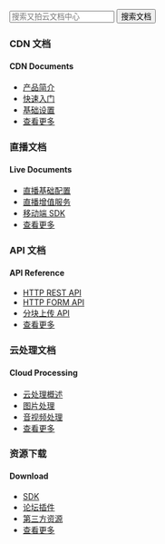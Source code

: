<span class="betamark"></span>
<!-- 添加文档中心搜索功能 -->
<form class="search-docs" target="_blank" action="http://zhannei.baidu.com/cse/search">
    <input type="text" placeholder="搜索又拍云文档中心" class="search_content" id="bdcsMain" name="q">
    <button type="submit" class="search-btn">搜索文档</button>
</form>
<div class="minecraft clearfix">
    <div class="section section-api">
        <i class="upicon upicon-api"></i>
        <h3>CDN 文档</h3>
        <h4>CDN Documents</h4>
        <ul class="list-unstyled">
            <li><a href="/cdn/">产品简介</a></li>
            <li><a href="/cdn/guide/">快速入门</a></li>
            <li><a href="/cdn/basic/">基础设置</a></li>
            <li><a href="/cdn/">查看更多</a></li>
        </ul>
    </div>
    <div class="section section-api">
        <i class="upicon upicon-api"></i>
        <h3>直播文档</h3>
        <h4>Live Documents</h4>
        <ul class="list-unstyled">
            <li><a href="/live/#_3">直播基础配置</a></li>
            <li><a href="/live/#_10">直播增值服务</a></li>
            <li><a href="/live/#ios-sdk_1">移动端 SDK</a></li>
            <li><a href="/live/">查看更多</a></li>
        </ul>
    </div>
    <div class="section section-api">
        <i class="upicon upicon-api"></i>
        <h3>API 文档</h3>
        <h4>API Reference</h4>
        <ul class="list-unstyled">
            <li><a href="/api/rest_api/">HTTP REST API</a></li>
            <li><a href="/api/form_api/">HTTP FORM API</a></li>
            <li><a href="/api/multipart_upload/">分块上传 API</a></li>
            <li><a href="/api/">查看更多</a></li>
        </ul>
    </div>
    <div class="section section-api">
        <i class="upicon upicon-api"></i>
        <h3>云处理文档</h3>
        <h4>Cloud Processing</h4>
        <ul class="list-unstyled">
            <li><a href="/cloud/">云处理概述</a></li>
            <li><a href="/cloud/image/">图片处理</a></li>
            <li><a href="/cloud/av/">音视频处理</a></li>
            <li><a href="/cloud/">查看更多</a></li>
        </ul>
    </div>
    <div class="section section-download">
        <i class="upicon upicon-download"></i>
        <h3>资源下载</h3>
        <h4>Download</h4>
        <ul class="list-unstyled">
            <li><a href="/download/#sdk">SDK </a></li>
            <li><a href="/download/#plugin">论坛插件</a></li>
            <li><a href="/download/#third-party">第三方资源</a></li>
            <li><a href="/download/">查看更多</a></li>
        </ul>
    </div>
</div>
